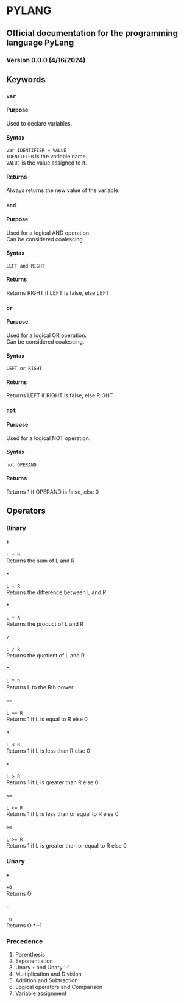 # PYLANG
## Official documentation for the programming language PyLang
### Version 0.0.0 (4/16/2024)

## Keywords
### `var`
#### Purpose
Used to declare variables.
#### Syntax
```var IDENTIFIER = VALUE```\
`IDENTIFIER` is the variable name.\
`VALUE` is the value assigned to it.
#### Returns
Always returns the new value of the variable.
### `and`
#### Purpose
Used for a logical AND operation.\
Can be considered coalescing.
#### Syntax
```LEFT and RIGHT```
#### Returns
Returns RIGHT if LEFT is false, else LEFT
### `or`
#### Purpose
Used for a logical OR operation.\
Can be considered coalescing.
#### Syntax
```LEFT or RIGHT```
#### Returns
Returns LEFT if RIGHT is false, else RIGHT
### `not`
#### Purpose
Used for a logical NOT operation.
#### Syntax
```not OPERAND```
#### Returns
Returns 1 if OPERAND is false, else 0
## Operators
### Binary
#### `+`
```L + R```\
Returns the sum of L and R
#### `-`
```L - R```\
Returns the difference between L and R
#### `*`
```L * R```\
Returns the product of L and R
#### `/`
```L / R```\
Returns the quotient of L and R
#### `^`
```L ^ R```\
Returns L to the Rth power
#### `==`
```L == R```\
Returns 1 if L is equal to R else 0
#### `<`
```L < R```\
Returns 1 if L is less than R else 0
#### `>`
```L > R```\
Returns 1 if L is greater than R else 0
#### `<=`
```L <= R```\
Returns 1 if L is less than or equal to R else 0
#### `>=`
```L >= R```\
Returns 1 if L is greater than or equal to R else 0
### Unary
#### `+`
```+O```\
Returns O
#### `-`
```-O```\
Returns O * -1
### Precedence
1. Parenthesis
2. Exponentiation 
3. Unary `+` and Unary '-'
4. Multiplication and Division
5. Addition and Subtraction
6. Logical operators and Comparison
7. Variable assignment